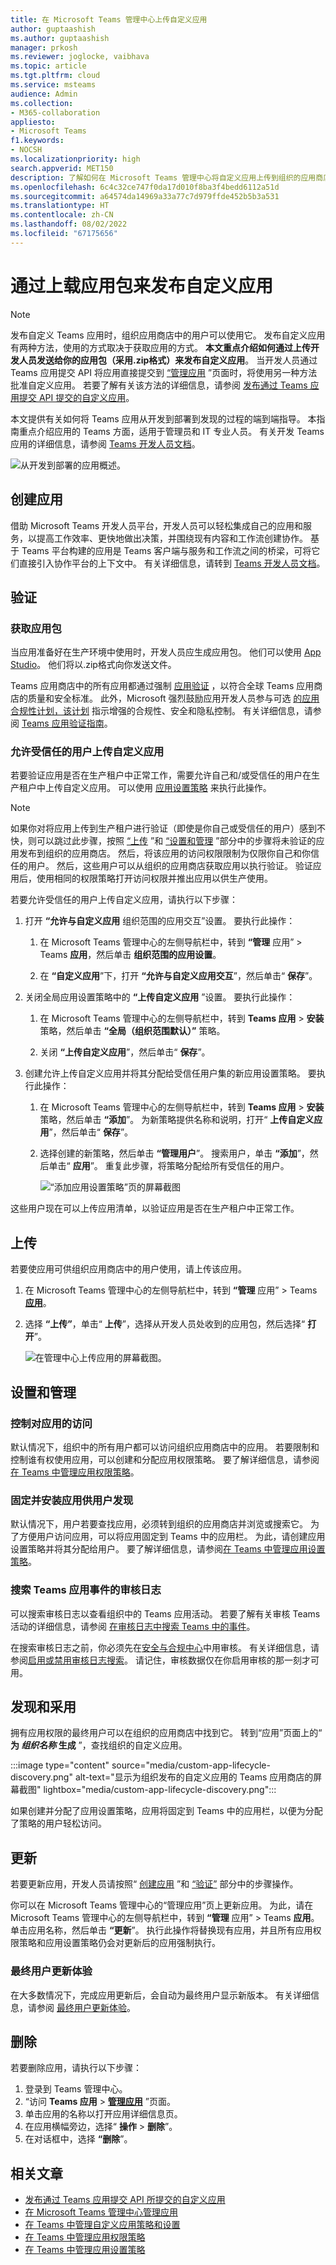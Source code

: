 ```yaml
---
title: 在 Microsoft Teams 管理中心上传自定义应用
author: guptaashish
ms.author: guptaashish
manager: prkosh
ms.reviewer: joglocke, vaibhava
ms.topic: article
ms.tgt.pltfrm: cloud
ms.service: msteams
audience: Admin
ms.collection:
- M365-collaboration
appliesto:
- Microsoft Teams
f1.keywords:
- NOCSH
ms.localizationpriority: high
search.appverid: MET150
description: 了解如何在 Microsoft Teams 管理中心将自定义应用上传到组织的应用商店。
ms.openlocfilehash: 6c4c32ce747f0da17d010f8ba3f4bedd6112a51d
ms.sourcegitcommit: a64574da14969a33a77c7d979ffde452b5b3a531
ms.translationtype: HT
ms.contentlocale: zh-CN
ms.lasthandoff: 08/02/2022
ms.locfileid: "67175656"
---
```

# <a name="publish-a-custom-app-by-uploading-an-app-package"></a>通过上载应用包来发布自定义应用

> [!NOTE]
> 发布自定义 Teams 应用时，组织应用商店中的用户可以使用它。 发布自定义应用有两种方法，使用的方式取决于获取应用的方式。 **本文重点介绍如何通过上传开发人员发送给你的应用包（采用.zip格式）来发布自定义应用**。 当开发人员通过 Teams 应用提交 API 将应用直接提交到 [“管理应用](manage-apps.md) ”页面时，将使用另一种方法批准自定义应用。 若要了解有关该方法的详细信息，请参阅 [发布通过 Teams 应用提交 API 提交的自定义应用](submit-approve-custom-apps.md)。

本文提供有关如何将 Teams 应用从开发到部署到发现的过程的端到端指导。 本指南重点介绍应用的 Teams 方面，适用于管理员和 IT 专业人员。 有关开发 Teams 应用的详细信息，请参阅 [Teams 开发人员文档](/microsoftteams/platform/)。

![从开发到部署的应用概述。](media/upload-custom-apps.png)

## <a name="create-your-app"></a>创建应用

借助 Microsoft Teams 开发人员平台，开发人员可以轻松集成自己的应用和服务，以提高工作效率、更快地做出决策，并围绕现有内容和工作流创建协作。 基于 Teams 平台构建的应用是 Teams 客户端与服务和工作流之间的桥梁，可将它们直接引入协作平台的上下文中。 有关详细信息，请转到 [Teams 开发人员文档](/microsoftteams/platform/)。

## <a name="validate"></a>验证

### <a name="get-the-app-package"></a>获取应用包

当应用准备好在生产环境中使用时，开发人员应生成应用包。 他们可以使用 [App Studio](/microsoftteams/platform/concepts/build-and-test/app-studio-overview)。 他们将以.zip格式向你发送文件。

Teams 应用商店中的所有应用都通过强制 [应用验证](overview-of-app-validation.md) ，以符合全球 Teams 应用商店的质量和安全标准。 此外，Microsoft 强烈鼓励应用开发人员参与可选 [的应用合规性计划，该计划](overview-of-app-certification.md) 指示增强的合规性、安全和隐私控制。 有关详细信息，请参阅 [Teams 应用验证指南](/microsoftteams/platform/concepts/deploy-and-publish/appsource/prepare/teams-store-validation-guidelines)。

### <a name="allow-trusted-users-to-upload-custom-apps"></a>允许受信任的用户上传自定义应用

若要验证应用是否在生产租户中正常工作，需要允许自己和/或受信任的用户在生产租户中上传自定义应用。 可以使用 [应用设置策略](teams-app-setup-policies.md) 来执行此操作。

> [!NOTE]
> 如果你对将应用上传到生产租户进行验证（即使是你自己或受信任的用户）感到不快，则可以跳过此步骤，按照 [“上传](#upload) ”和 [“设置和管理](#set-up-and-manage) ”部分中的步骤将未验证的应用发布到组织的应用商店。 然后，将该应用的访问权限限制为仅限你自己和你信任的用户。 然后，这些用户可以从组织的应用商店获取应用以执行验证。 验证应用后，使用相同的权限策略打开访问权限并推出应用以供生产使用。

若要允许受信任的用户上传自定义应用，请执行以下步骤：

1. 打开 **“允许与自定义应用** 组织范围的应用交互”设置。 要执行此操作：

    1. 在 Microsoft Teams 管理中心的左侧导航栏中，转到 **“管理** 应用” > Teams **应用**，然后单击 **组织范围的应用设置**。

    1. 在 **“自定义应用**”下，打开 **“允许与自定义应用交互**”，然后单击“ **保存**”。

1. 关闭全局应用设置策略中的 **“上传自定义应用** ”设置。 要执行此操作：

    1. 在 Microsoft Teams 管理中心的左侧导航栏中，转到 **Teams 应用** > **安装** 策略，然后单击 **“全局（组织范围默认）”** 策略。

    1. 关闭 **“上传自定义应用**”，然后单击“ **保存**”。

1. 创建允许上传自定义应用并将其分配给受信任用户集的新应用设置策略。 要执行此操作：

    1. 在 Microsoft Teams 管理中心的左侧导航栏中，转到 **Teams 应用** > **安装** 策略，然后单击 **“添加**”。 为新策略提供名称和说明，打开“ **上传自定义应用**”，然后单击“ **保存**”。

    1. 选择创建的新策略，然后单击 **“管理用户**”。 搜索用户，单击 **“添加**”，然后单击“ **应用**”。 重复此步骤，将策略分配给所有受信任的用户。

       ![“添加应用设置策略”页的屏幕截图](media/manage-your-lob-apps-new-app-setup-policy.png)

这些用户现在可以上传应用清单，以验证应用是否在生产租户中正常工作。

## <a name="upload"></a>上传

若要使应用可供组织应用商店中的用户使用，请上传该应用。

1. 在 Microsoft Teams 管理中心的左侧导航栏中，转到 **“管理** 应用” > Teams **[应用](https://admin.teams.microsoft.com/policies/manage-apps)**。
1. 选择 **“上传”**，单击“ **上传**”，选择从开发人员处收到的应用包，然后选择“ **打开**”。

   ![在管理中心上传应用的屏幕截图。](media/manage-your-lob-apps-upload-new-app.png)

## <a name="set-up-and-manage"></a>设置和管理

### <a name="control-access-to-the-app"></a>控制对应用的访问

默认情况下，组织中的所有用户都可以访问组织应用商店中的应用。 若要限制和控制谁有权使用应用，可以创建和分配应用权限策略。 要了解详细信息，请参阅[在 Teams 中管理应用权限策略](teams-app-permission-policies.md)。

### <a name="pin-and-install-the-app-for-users-to-discover"></a>固定并安装应用供用户发现

默认情况下，用户若要查找应用，必须转到组织的应用商店并浏览或搜索它。 为了方便用户访问应用，可以将应用固定到 Teams 中的应用栏。 为此，请创建应用设置策略并将其分配给用户。 要了解详细信息，请参阅[在 Teams 中管理应用设置策略](teams-app-setup-policies.md)。

### <a name="search-the-audit-log-for-teams-app-events"></a>搜索 Teams 应用事件的审核日志

可以搜索审核日志以查看组织中的 Teams 应用活动。 若要了解有关审核 Teams 活动的详细信息，请参阅 [在审核日志中搜索 Teams 中的事件](audit-app-management-activities.md)。

在搜索审核日志之前，你必须先在[安全与合规中心](https://sip.protection.office.com/homepage)中用审核。 有关详细信息，请参阅[启用或禁用审核日志搜索](/microsoft-365/compliance/turn-audit-log-search-on-or-off)。 请记住，审核数据仅在你启用审核的那一刻才可用。

## <a name="discover-and-adopt"></a>发现和采用

拥有应用权限的最终用户可以在组织的应用商店中找到它。 转到“应用”页面上的“ **为 *组织名称* 生成** ”，查找组织的自定义应用。

:::image type="content" source="media/custom-app-lifecycle-discovery.png" alt-text="显示为组织发布的自定义应用的 Teams 应用商店的屏幕截图" lightbox="media/custom-app-lifecycle-discovery.png":::

如果创建并分配了应用设置策略，应用将固定到 Teams 中的应用栏，以便为分配了策略的用户轻松访问。

## <a name="update"></a>更新

若要更新应用，开发人员请按照“ [创建应用](#create-your-app) ”和 [“验证”](#validate) 部分中的步骤操作。

你可以在 Microsoft Teams 管理中心的“管理应用”页上更新应用。 为此，请在 Microsoft Teams 管理中心的左侧导航栏中，转到 **“管理** 应用” > Teams **应用**。 单击应用名称，然后单击 **“更新**”。 执行此操作将替换现有应用，并且所有应用权限策略和应用设置策略仍会对更新后的应用强制执行。

### <a name="end-user-update-experience"></a>最终用户更新体验

在大多数情况下，完成应用更新后，会自动为最终用户显示新版本。 有关详细信息，请参阅 [最终用户更新体验](apps-update-experience.md)。

## <a name="remove"></a>删除

若要删除应用，请执行以下步骤：

1. 登录到 Teams 管理中心。
1. “访问 **Teams 应用** > **[管理应用](https://admin.teams.microsoft.com/policies/manage-apps)** ”页面。
1. 单击应用的名称以打开应用详细信息页。
1. 在应用横幅旁边，选择“ **操作** > **删除**”。
1. 在对话框中，选择 **“删除**”。

## <a name="related-articles"></a>相关文章

* [发布通过 Teams 应用提交 API 所提交的自定义应用](submit-approve-custom-apps.md)
* [在 Microsoft Teams 管理中心管理应用](manage-apps.md)
* [在 Teams 中管理自定义应用策略和设置](teams-custom-app-policies-and-settings.md)
* [在 Teams 中管理应用权限策略](teams-app-permission-policies.md)
* [在 Teams 中管理应用设置策略](teams-app-setup-policies.md)
